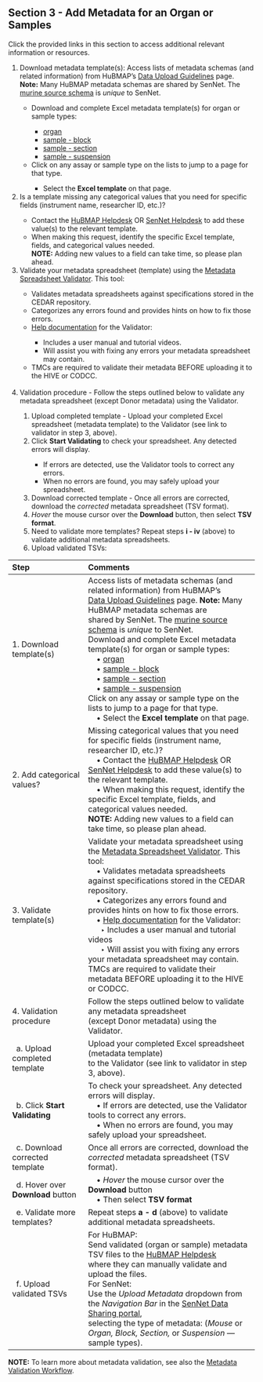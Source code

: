 ## Section 3 - Add Metadata for an Organ or Samples
Click the provided links in this section to access additional relevant information or resources.

<ol>
  <li> Download metadata template(s): Access lists of metadata schemas (and related information) from HuBMAP’s <a href="https://hubmapconsortium.github.io/ingest-validation-tools/">Data Upload Guidelines</a> page.</li>
  <b>Note:</b> Many HuBMAP metadata schemas are shared by SenNet. The <a href="https://docs.sennetconsortium.org/libraries/ingest-validation-tools/schemas/source-murine">murine source schema</a> is <em>unique</em> to SenNet. 
  <ul>
    <li> Download and complete Excel metadata template(s) for organ or sample types:</li>
    <ul> 
      <li> <a href="https://hubmapconsortium.github.io/ingest-validation-tools/organ/">organ</a></li>
      <li> <a href="https://hubmapconsortium.github.io/ingest-validation-tools/sample-block/">sample - block</a></li>
      <li> <a href="https://hubmapconsortium.github.io/ingest-validation-tools/sample-section/">sample - section</a> </li>
      <li><a href="https://hubmapconsortium.github.io/ingest-validation-tools/sample-suspension/">sample - suspension</a> </li>
    </ul>
    <li> Click on any assay or sample type on the lists to jump to a page for that type. </li> 
    <ul>
      <li> Select the <b>Excel template</b> on that page.</li>
    </ul>
  </ul>
  <li>  Is a template missing any categorical values that you need for specific fields (instrument name, researcher ID, etc.)? </li>
  <ul>
    <li> Contact the <a href="mailto:help@hubmapconsortium.org">HuBMAP Helpdesk</a> OR <a href="mailto:help@sennetconsortium.org">SenNet Helpdesk</a> to add these value(s) to the relevant template.</li>
    <li> When making this request, identify the specific Excel template, fields, and categorical values needed.</li>
    <b>NOTE:</b> Adding new values to a field can take time, so please plan ahead.
  </ul>
  <li> Validate your metadata spreadsheet (template) using the <a href="https://metadatavalidator.metadatacenter.org/"> Metadata Spreadsheet Validator</a>. This tool: </li>
  <ul>
    <li> Validates metadata spreadsheets against specifications stored in the CEDAR repository.</li>
    <li> Categorizes any errors found and provides hints on how to fix those errors. </li>
    <li> <a href="https://metadatacenter.github.io/spreadsheet-validator-docs/">Help documentation</a> for the Validator: </li>
    <ul> 
      <li> Includes a user manual and tutorial videos.</li>
      <li> Will assist you with fixing any errors your metadata spreadsheet may contain.</li>
    </ul>
    <li> TMCs are required to validate their metadata BEFORE uploading it to the HIVE or CODCC.</li>
  </ul>
  <br>
  <li> Validation procedure - Follow the steps outlined below to validate any metadata spreadsheet (except Donor metadata) using the Validator.</li>
  <ol>
    <li> Upload completed template - Upload your completed Excel spreadsheet (metadata template) to the Validator (see link to validator in step 3, above).</li>
    <li> Click <b>Start Validating</b> to check your spreadsheet. Any detected errors will display. </li>
    <ul> 
      <li> If errors are detected, use the Validator tools to correct any errors.</li>
      <li> When no errors are found, you may safely upload your spreadsheet.</li>
    </ul>
    <li> Download corrected template - Once all errors are corrected, download the <em>corrected</em> metadata spreadsheet (TSV format).</li>
    <li> <em>Hover</em> the mouse cursor over the <b>Download</b> button, then select <b>TSV format</b>.</li>
    <li> Need to validate more templates?  Repeat steps <b>i - iv</b> (above) to validate additional metadata spreadsheets.</li>
    <li> Upload validated TSVs: </li>
  </ol>
</ol>



|Step | Comments |
|:---------------------------------------|:------------------------------------------------------------------------|
|1. Download template(s) | Access lists of metadata schemas (and related information) from HuBMAP’s <br> <a href="https://hubmapconsortium.github.io/ingest-validation-tools/">Data Upload Guidelines</a> page. **Note:** Many HuBMAP metadata schemas are <br> shared by SenNet. The <a href="https://docs.sennetconsortium.org/libraries/ingest-validation-tools/schemas/source-murine">murine source schema</a> is <em>unique</em> to SenNet. <br> Download and complete Excel metadata template(s) for organ or sample types: <br> &nbsp; &nbsp;  • <a href="https://hubmapconsortium.github.io/ingest-validation-tools/organ/">organ</a> <br> &nbsp; &nbsp;  • <a href="https://hubmapconsortium.github.io/ingest-validation-tools/sample-block/">sample - block</a> <br> &nbsp; &nbsp;  • <a href="https://hubmapconsortium.github.io/ingest-validation-tools/sample-section/">sample - section</a> <br> &nbsp; &nbsp;  • <a href="https://hubmapconsortium.github.io/ingest-validation-tools/sample-suspension/">sample - suspension</a> <br> Click on any assay or sample type on the lists to jump to a page for that type. <br> &nbsp; &nbsp;  • Select the <b>Excel template</b> on that page. |
|2. Add categorical values? | Missing categorical values that you need for specific fields (instrument name, researcher ID, etc.)? <br> &nbsp; &nbsp;  • Contact the <a href="mailto:help@hubmapconsortium.org">HuBMAP Helpdesk</a> OR <a href="mailto:help@sennetconsortium.org">SenNet Helpdesk</a> to add these value(s) to the relevant template. <br> &nbsp; &nbsp;  • When making this request, identify the specific Excel template, fields, and categorical values needed. <br>**NOTE:** Adding new values to a field can take time, so please plan ahead.|
|3. Validate template(s) | Validate your metadata spreadsheet using the <a href="https://metadatavalidator.metadatacenter.org/"> Metadata Spreadsheet Validator</a>. This tool: <br> &nbsp; &nbsp;  • Validates metadata spreadsheets against specifications stored in the CEDAR repository.<br> &nbsp; &nbsp;  • Categorizes any errors found and provides hints on how to fix those errors. <br> &nbsp; &nbsp;  • <a href="https://metadatacenter.github.io/spreadsheet-validator-docs/">Help documentation</a> for the Validator: <br> &nbsp; &nbsp; &nbsp;  ‣ Includes a user manual and tutorial videos <br> &nbsp; &nbsp; &nbsp; ‣ Will assist you with fixing any errors your metadata spreadsheet may contain. <br> TMCs are required to validate their metadata BEFORE uploading it to the HIVE or CODCC.|
|4. Validation procedure | Follow the steps outlined below to validate any metadata spreadsheet <br> (except Donor metadata) using the Validator.|
|&nbsp; a. Upload completed template | Upload your completed Excel spreadsheet (metadata template) <br> to the Validator (see link to validator in step 3, above).|
|&nbsp; b. Click **Start Validating** | To check your spreadsheet. Any detected errors will display. <br> &nbsp; &nbsp;  • If errors are detected, use the Validator tools to correct any errors. <br> &nbsp; &nbsp;  • When no errors are found, you may safely upload your spreadsheet.|
|&nbsp; c. Download corrected template | Once all errors are corrected, download the <em>corrected</em> metadata spreadsheet (TSV format).|
|&nbsp; d. Hover over **Download** button | &nbsp; &nbsp;  • _Hover_ the mouse cursor over the **Download** button <br> &nbsp; &nbsp;  • Then select **TSV format**|
| &nbsp; e. Validate more templates? | Repeat steps **a - d** (above) to validate additional metadata spreadsheets.|
|&nbsp; f. Upload validated TSVs | For HuBMAP: <br> Send validated (organ or sample) metadata TSV files to the [HuBMAP Helpdesk](mailto:help@hubmapconsortium.org) <br>where they can manually validate and upload the files.<br> For SenNet: <br> Use the _Upload Metadata_ dropdown from the _Navigation Bar_ in the [SenNet Data Sharing portal](https://data.sennetconsortium.org/search), <br> selecting the type of metadata: (_Mouse_ or _Organ, Block, Section,_ or _Suspension_ — sample types).|

**NOTE:** To learn more about metadata validation, see also the <a href="https://docs.google.com/document/d/1lfgiDGbyO4K4Hz1FMsJjmJd9RdwjShtJqFYNwKpbcZY/edit#heading=h.d6xf2xeysl78">Metadata Validation Workflow</a>.
